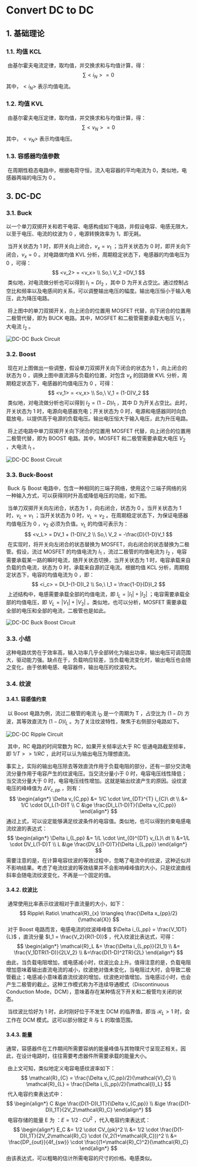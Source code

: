 # Convert DC to DC

## 1. 基础理论

### 1.1. 均值 KCL

​	由基尔霍夫电流定律，取均值，并交换求和与均值计算，得：
$$
\sum<i_N> =0
$$
​	其中，$<i_N>$ 表示均值电流。

### 1.2. 均值 KVL

​	由基尔霍夫电压定律，取均值，并交换求和与均值计算，得：
$$
\sum<v_N> =0
$$
​	其中，$<v_N>$ 表示均值电压。

### 1.3. 容感器均值参数

​	在周期性稳态电路中，根据电荷守恒，流入电容器的平均电流为 0，类似地，电感器两端的电压为 0 。

## 3. DC-DC

### 3.1. Buck

​	以一个单刀双掷开关和若干电容、电感构成如下电路，并假设电容、电感无限大，以至于电压、电流的纹波为 0 ，电源转换效率为 1，即无耗。

​	当开关状态为 1 时，即开关向上闭合，$v_x=v_1$ ；当开关状态为 0 时，即开关向下闭合，$v_x = 0$ 。对电路做均值 KVL 分析，周期稳定状态下，电感器的均值电压为 0 ，可得：
$$
<v_2> = <v_x> \\
So,\ V_2 =DV_1
$$
​	类似地，对电流做分析也可以得到 $I_1 = DI_2$ ，其中 D 为开关占空比。通过控制占空比和频率以及电感间的关系，可以调整输出电压的幅度。输出电压恒小于输入电压，此为降压电路。

​	将上图中的单刀双掷开关，向上闭合的位置用 MOSFET 代替，向下闭合的位置用二极管代替，即为 BUCK 电路。其中，MOSFET 和二极管需要承载大电压 $V_1$ ，大电流 $I_2$ 。

![DC-DC Buck Circuit](./Assets/DC-DC_BuckCircuit.png)

### 3.2. Boost

​	现在对上图做出一些调整，假设单刀双掷开关向下闭合的状态为 1 ，向上闭合的状态为 0 ，调换上图中直流源与负载的位置，对包含 $v_x$ 的回路做 KVL 分析，周期稳定状态下，电感器的均值电压为 0 ，可得：
$$
<v_1> = <v_x> \\
So,\ V_1 = (1-D)V_2
$$
​	类似地，对电流做分析也可以得到 $I_2 = (1-D)I_1$ ，其中 D 为开关占空比。此时，开关状态为 1 时，电源向电感器充电；开关状态为 0 时，电源和电感器同时向负载放电，以提供高于电源的负载电压。输出电压恒大于输入电压，此为升压电路。

​	将上述电路中单刀双掷开关向下闭合的位置用 MOSFET 代替，向上闭合的位置用二极管代替，即为 BOOST 电路。其中，MOSFET 和二极管需要承载大电压 $V_2$ ，大电流 $I_1$ 。

![DC-DC Boost Circuit](./Assets/DC-DC_BoostCircuit.png)

### 3.3. Buck-Boost

​	Buck 与 Boost 电路中，包含一种相同的三端子网络，使用这个三端子网络的另一种输入方式，可以获得同时升高或降低电压的功能，如下图。

​	当单刀双掷开关向左闭合，状态为 1 ，向右闭合，状态为 0 。当开关状态为 1 时，$v_L = v_1$ ；当开关状态为 0 时，$v_L=v_2$ 。在周期稳定状态下，为保证电感器均值电压为 0 ，$v_2$ 必须为负值。$v_L$ 的均值可表示为：
$$
<v_L> = DV_1 + (1-D)V_2 \\
So,\ V_2 = -\frac{D}{1-D}V_1
$$
​	在实现时，将开关向左闭合的状态替换为 MOSFET，向右闭合的状态替换为二极管。假设，流过 MOSFET 的均值电流为 $I_1$ ，流过二极管的均值电流为 $I_2$ ，电容需要承载某一路的瞬时电流，随开关状态切换，当开关状态为 1 时，电容承载来自负载的负电流，状态为 0 时，承载来自源的正电流。根据均值 KCL 分析，周期稳定状态下，电容的均值电流为 0 ，即：
$$
<i_c> = DI_1-(1-D)I_2 \\
So,\ I_1 = \frac{1-D}{D}I_2
$$
​	上述结构中，电感需要承载全部的均值电流，即 $I_L = |I_1|+|I_2|$ ；电容需要承载全部的均值电压，即 $V_L = |V_1|+|V_2|$ 。类似地，也可以分析，MOSFET 需要承载全部的电压和全部的电流，二极管也是如此。

![DC-DC Buck Boost Circuit](./Assets/DC-DC_Buck-BoostCircuit.png)

### 3.3. 小结

​	这种电路优势在于效率高，输入功率几乎全部转化为输出功率，输出电压可调范围大，驱动能力强。缺点在于，负载响应较差，当负载电流变化时，输出电压也会随之变化，由于依赖电感、电容器件，输出电压的纹波较大。

### 3.4. 纹波

#### 3.4.1. 容感值约束

​	以 Boost 电路为例，流过二极管的电流 $i_D$ 是一个周期为 T ，占空比为 $(1-D)$ 方波，其等效直流为 $(1-D)I_L$  。为了关注纹波特性，聚焦于右侧部分电路如下。

![DC-DC Ripple Circuit](./Assets/DC-DC_RippleCircuit.png)

​	其中，RC 电路的时间常数为 RC，如果开关频率远大于 RC 低通电路截至频率，即 $1/T >> 1/RC$ ，此时可以认为输出电压为理想直流。

​	事实上，实际的输出电压除去等效直流作用于负载电阻的部分，还有一部分交流电流分量作用于电容产生的纹波电压。当交流分量小于 0 时，电容电压线性降低；当交流分量大于 0 时，电容电压线性增加。这就是输出纹波产生的原因。设纹波电压的峰峰值为 $\Delta V_{c, pp}$ ，则有：
$$
\begin{align*}
\Delta v_{C,pp} &= 1/C \cdot \int_{DT}^{T} i_{C}\ dt \\
&= 1/C \cdot DI_L(1-D)T \\
C &\ge \frac{DI_L(1-D)T}{\Delta v_{C,pp}}
\end{align*}
$$
​	通过上式，可以设定能够满足纹波条件的电容值。类似地，也可以得到约束电感电流纹波的表达式：
$$
\begin{align*}
\Delta i_{L,pp} &= 1/L \cdot \int_{0}^{DT} v_{L}\ dt \\
&=1/L \cdot DV_L(1-D)T \\
L &\ge \frac{DV_L(1-D)T}{\Delta i_{L,pp}}
\end{align*}
$$
​	需要注意的是，在计算电容纹波的等效过程中，忽略了电流中的纹波，这种近似并不影响结果。考虑了电流纹波的等效结果并不会影响峰峰值的大小，只是纹波曲线斜率会随电流纹波变化，不再是一个固定的值。

#### 3.4.2. 纹波比

​	通常使用比率表示纹波相对于直流量的大小，如下：
$$
Ripple\ Ratio\ \mathcal{R}_{x} \triangleq  \frac{\Delta x_{pp}/2}{\mathcal{X}}
$$
​	对于 Boost 电路而言，电感电流的纹波峰峰值 $\Delta i_{L,pp} = \frac{V_1DT}{L}$ ，直流分量 $I_1 = \frac{V_2}{R(1-D)}$ ，代入纹波比表达式，可得：
$$
\begin{align*}
\mathcal{R}_L &= \frac{\Delta i_{L,pp}}{2I_1} \\
&= \frac{V_1DTR(1-D)}{2LV_2} \\
&=\frac{D(1-D)^2TR}{2L}
\end{align*}
$$
​	由此，当负载电阻增加，或电感减小时，纹波比会上升。值得注意的是，负载电阻增加意味着输出直流电流的减小，纹波绝对值未变化，当电阻过大时，会导致二极管截止；电感减小意味着直流纹波的增加，纹波绝对值增加，当电感过小时，也会产生二极管的截止。这种工作模式称为不连续导通模式（Discontinuous Conduction Mode，DCM），意味着存在某种情况下开关和二极管均关闭的状态。

​	当纹波比恰好为 1 时，此时刚好位于不发生 DCM 的临界值，即当 $\mathcal{R}_L > 1$ 时，会工作在 DCM 模式。这可以部分限定 R 与 L 的取值范围。







#### 3.4.3. 能量

​	通常，容感器件在工作期间所需要容纳的能量峰值与其物理尺寸呈现正相关。因此，在设计电路时，往往需要考虑器件所需要承载的能量大小。

​	由上文可知，类似地定义电容电感纹波率如下：
$$
\mathcal{R}_{C} = \frac{\Delta v_{C,pp}/2}{\mathcal{V}_C} \\
\mathcal{R}_{L} = \frac{\Delta i_{L,pp}/2}{\mathcal{I}_L}
$$
​	代入电容约束表达式中：
$$
\begin{align*}
C &\ge \frac{D(1-D)I_1T}{\Delta v_{C,pp}} \\
&\ge \frac{D(1-D)I_1T}{2V_2\mathcal{R}_C}
\end{align*}
$$
​	电容存储的能量 E 为 ：$E = 1/2 \cdot CU^2$ ，代入电容约束表达式：
$$
\begin{align*}
E_C &= 1/2 \cdot CV_{pk}^2 \\
&= 1/2 \cdot \frac{D(1-D)I_1T}{2V_2\mathcal{R}_C} \cdot (V_2(1+\mathcal{R_C}))^2 \\
&= \frac{DP_{out}}{4f_{sw}} \cdot \frac{(1+\mathcal{R}_C)^2}{\mathcal{R}_C}
\end{align*}
$$
​	由该表达式，可以粗略的估计所需电容的尺寸的价格。电感类似。





 









